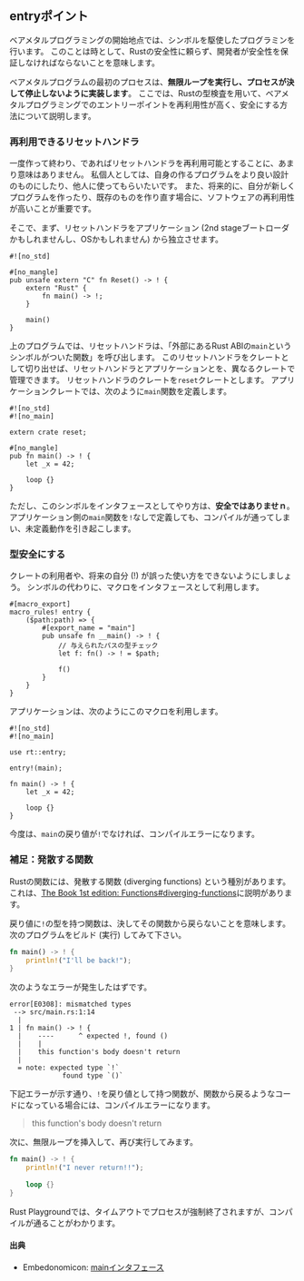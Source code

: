 ## entryポイント

ベアメタルプログラミングの開始地点では、シンボルを駆使したプログラミンを行います。
このことは時として、Rustの安全性に頼らず、開発者が安全性を保証しなければならないことを意味します。

ベアメタルプログラムの最初のプロセスは、**無限ループを実行し、プロセスが決して停止しないように実装します**。
ここでは、Rustの型検査を用いて、ベアメタルプログラミングでのエントリーポイントを再利用性が高く、安全にする方法について説明します。

### 再利用できるリセットハンドラ

一度作って終わり、であればリセットハンドラを再利用可能とすることに、あまり意味はありません。
私個人としては、自身の作るプログラムをより良い設計のものにしたり、他人に使ってもらいたいです。
また、将来的に、自分が新しくプログラムを作ったり、既存のものを作り直す場合に、ソフトウェアの再利用性が高いことが重要です。

そこで、まず、リセットハンドラをアプリケーション (2nd stageブートローダかもしれませんし、OSかもしれません) から独立させます。

```rust,ignore
#![no_std]

#[no_mangle]
pub unsafe extern "C" fn Reset() -> ! {
    extern "Rust" {
        fn main() -> !;
    }

    main()
}
```

上のプログラムでは、リセットハンドラは、「外部にあるRust ABIの`main`というシンボルがついた関数」を呼び出します。
このリセットハンドラをクレートとして切り出せば、リセットハンドラとアプリケーションとを、異なるクレートで管理できます。
リセットハンドラのクレートを`reset`クレートとします。
アプリケーションクレートでは、次のように`main`関数を定義します。

```rust,ignore
#![no_std]
#![no_main]

extern crate reset;

#[no_mangle]
pub fn main() -> ! {
    let _x = 42;

    loop {}
}
```

ただし、このシンボルをインタフェースとしてやり方は、**安全ではありませｎ**。
アプリケーション側の`main`関数を`!`なしで定義しても、コンパイルが通ってしまい、未定義動作を引き起こします。

### 型安全にする

クレートの利用者や、将来の自分 (!) が誤った使い方をできないようにしましょう。
シンボルの代わりに、マクロをインタフェースとして利用します。

```rust,ignore
#[macro_export]
macro_rules! entry {
    ($path:path) => {
        #[export_name = "main"]
        pub unsafe fn __main() -> ! {
            // 与えられたパスの型チェック
            let f: fn() -> ! = $path;

            f()
        }
    }
}
```

アプリケーションは、次のようにこのマクロを利用します。

```rust,ignore
#![no_std]
#![no_main]

use rt::entry;

entry!(main);

fn main() -> ! {
    let _x = 42;

    loop {}
}
```

今度は、`main`の戻り値が`!`でなければ、コンパイルエラーになります。

### 補足：発散する関数

Rustの関数には、発散する関数 (diverging functions) という種別があります。
これは、[The Book 1st edition: Functions#diverging-functions]に説明があります。

[The Book 1st edition: Functions#diverging-functions]: https://doc.rust-lang.org/1.30.0/book/first-edition/functions.html#diverging-functions

戻り値に`!`の型を持つ関数は、決してその関数から戻らないことを意味します。
次のプログラムをビルド (実行) してみて下さい。

```rust
fn main() -> ! {
    println!("I'll be back!");
}
```

次のようなエラーが発生したはずです。

```
error[E0308]: mismatched types
 --> src/main.rs:1:14
  |
1 | fn main() -> ! {
  |    ----      ^ expected !, found ()
  |    |
  |    this function's body doesn't return
  |
  = note: expected type `!`
             found type `()`
```

下記エラーが示す通り、`!`を戻り値として持つ関数が、関数から戻るようなコードになっている場合には、コンパイルエラーになります。

> this function's body doesn't return

次に、無限ループを挿入して、再び実行してみます。

```rust
fn main() -> ! {
    println!("I never return!!");
    
    loop {}
}
```

Rust Playgroundでは、タイムアウトでプロセスが強制終了されますが、コンパイルが通ることがわかります。

#### 出典

- Embedonomicon: [mainインタフェース]
 
[mainインタフェース]: https://tomoyuki-nakabayashi.github.io/embedonomicon/main.html
